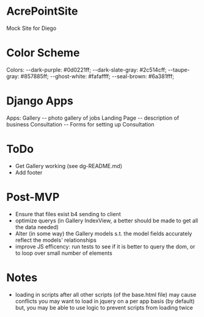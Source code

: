 # AcrePointSite 

Mock Site for Diego

# Color Scheme

Colors:
--dark-purple: #0d0221ff;
--dark-slate-gray: #2c514cff;
--taupe-gray: #857885ff;
--ghost-white: #fafaffff;
--seal-brown: #6a381fff;

# Django Apps

Apps:
Gallery -- photo gallery of jobs
Landing Page -- description of business
Consultation -- Forms for setting up Consultation

# ToDo
- Get Gallery working (see dg-README.md)
- Add footer

# Post-MVP
- Ensure that files exist b4 sending to client
- optimize querys (in Gallery IndexView, a better should be made to get all the data needed)
- Alter (in some way) the Gallery models s.t. the model fields accurately reflect the models' relationships
- improve JS efficency: run tests to see if it is better to query the dom, or to loop over small number of elements

# Notes

- loading in scripts after all other scripts (of the base.html file) may cause conflicts 
  you may want to load in jquery on a per app basis (by default) but, you may be able to use logic to prevent scripts from loading twice